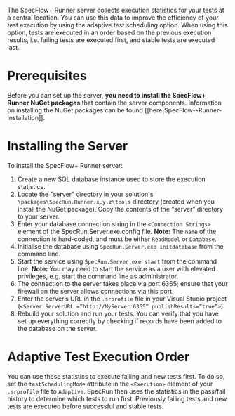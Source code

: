 The SpecFlow+ Runner server collects execution statistics for your tests at a central location. You can use this data to improve the efficiency of your test execution by using the adaptive test scheduling option. When using this option, tests are executed in an order based on the previous execution results, i.e. failing tests are executed first, and stable tests are executed last.

# Prerequisites
Before you can set up the server, **you need to install the SpecFlow+ Runner NuGet packages** that contain the server components. Information on installing the NuGet packages can be found [[here|SpecFlow--Runner-Installation]].

# Installing the Server  

To install the SpecFlow+ Runner server:

1. Create a new SQL database instance used to store the execution statistics.
1. Locate the "server" directory in your solution's `\packages\SpecRun.Runner.x.y.z\tools` directory (created when you install the NuGet package). Copy the contents of the “server” directory to your server.
1. Enter your database connection string in the `<Connection Strings>` element of the SpecRun.Server.exe.config file.
**Note:** The `name` of the connection is hard-coded, and must be either `ReadModel` or `Database`.
1. Initialise the database using `SpecRun.Server.exe initdatabase` from the command line.
1. Start the service using `SpecRun.Server.exe start` from the command line. **Note:** You may need to start the service as a user with elevated privileges, e.g. start the command line as administrator.
1. The connection to the server takes place via port 6365; ensure that your firewall on the server allows connections via this port.
1. Enter the server’s URL in the `.srprofile` file in your Visual Studio project (`<Server ServerURL =”http://MyServer:6365” publishResults=”true”>`).
1. Rebuild your solution and run your tests. You can verify that you have set up everything correctly by checking if records have been added to the database on the server.

# Adaptive Test Execution Order
You can use these statistics to execute failing and new tests first. To do so, set the `testSchedulingMode` attribute in the `<Execution>` element of your `.srprofile` file to `Adaptive`. SpecRun then uses the statistics in the pass/fail history to determine which tests to run first. Previously failing tests and new tests are executed before successful and stable tests.
